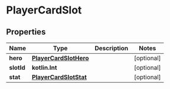 
# PlayerCardSlot

## Properties
| Name | Type | Description | Notes |
| ------------ | ------------- | ------------- | ------------- |
| **hero** | [**PlayerCardSlotHero**](PlayerCardSlotHero.md) |  |  [optional] |
| **slotId** | **kotlin.Int** |  |  [optional] |
| **stat** | [**PlayerCardSlotStat**](PlayerCardSlotStat.md) |  |  [optional] |



